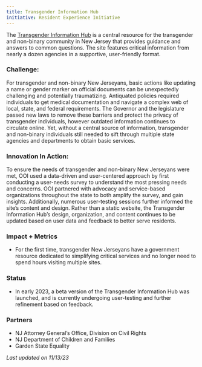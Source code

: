 ```yaml
---
title: Transgender Information Hub
initiative: Resident Experience Initiative
---
```


The [Transgender Information Hub](http://transgender.nj.gov) is a central resource for the transgender and non-binary community in New Jersey that provides guidance and answers to common questions. The site features critical information from nearly a dozen agencies in a supportive, user-friendly format.

### Challenge:
 For transgender and non-binary New Jerseyans, basic actions like updating a name or gender marker on official documents can be unexpectedly challenging and potentially traumatizing. Antiquated policies required individuals to get medical documentation and navigate a complex web of local, state, and federal requirements. The Governor and the legislature passed new laws to remove these barriers and protect the privacy of transgender individuals, however outdated information continues to circulate online. Yet, without a central source of information, transgender and non-binary individuals still needed to sift through multiple state agencies and departments to obtain basic services.

### Innovation In Action:
 To ensure the needs of transgender and non-binary New Jerseyans were met, OOI used a data-driven and user-centered approach by first conducting a user-needs survey to understand the most pressing needs and concerns. OOI partnered with advocacy and service-based organizations throughout the state to both amplify the survey, and gain insights. Additionally, numerous user-testing sessions further informed the site’s content and design. Rather than a static website, the Transgender Information Hub’s design, organization, and content continues to be updated based on user data and feedback to better serve residents.

### Impact + Metrics

- For the first time, transgender New Jerseyans have a government resource dedicated to simplifying critical services and no longer need to spend hours visiting multiple sites.

### Status

- In early 2023, a beta version of the Transgender Information Hub was launched, and is currently undergoing user-testing and further refinement based on feedback.

### Partners

- NJ Attorney General’s Office, Division on Civil Rights
- NJ Department of Children and Families
- Garden State Equality

*Last updated on 11/13/23*
